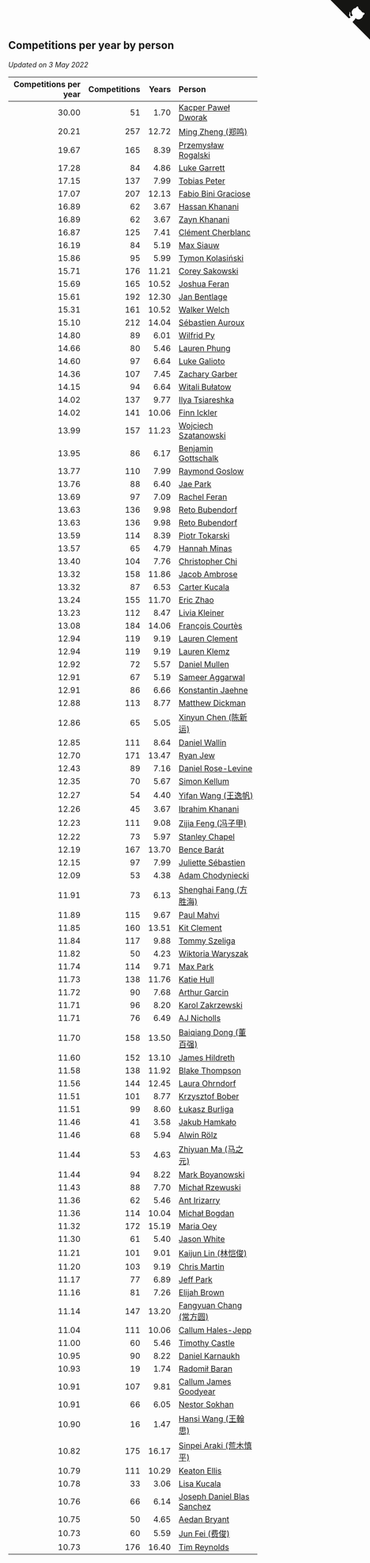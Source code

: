 ## Competitions per year by person

*Updated on  3 May 2022*

| Competitions per year | Competitions | Years | Person |
| ---: | ---: | ---: | :--- |
| 30.00 | 51 | 1.70 | [Kacper Paweł Dworak](https://www.worldcubeassociation.org/persons/2020DWOR01) |
| 20.21 | 257 | 12.72 | [Ming Zheng (郑鸣)](https://www.worldcubeassociation.org/persons/2009ZHEN11) |
| 19.67 | 165 | 8.39 | [Przemysław Rogalski](https://www.worldcubeassociation.org/persons/2013ROGA02) |
| 17.28 | 84 | 4.86 | [Luke Garrett](https://www.worldcubeassociation.org/persons/2017GARR05) |
| 17.15 | 137 | 7.99 | [Tobias Peter](https://www.worldcubeassociation.org/persons/2014PETE03) |
| 17.07 | 207 | 12.13 | [Fabio Bini Graciose](https://www.worldcubeassociation.org/persons/2010GRAC02) |
| 16.89 | 62 | 3.67 | [Hassan Khanani](https://www.worldcubeassociation.org/persons/2018KHAN26) |
| 16.89 | 62 | 3.67 | [Zayn Khanani](https://www.worldcubeassociation.org/persons/2018KHAN28) |
| 16.87 | 125 | 7.41 | [Clément Cherblanc](https://www.worldcubeassociation.org/persons/2014CHER05) |
| 16.19 | 84 | 5.19 | [Max Siauw](https://www.worldcubeassociation.org/persons/2017SIAU02) |
| 15.86 | 95 | 5.99 | [Tymon Kolasiński](https://www.worldcubeassociation.org/persons/2016KOLA02) |
| 15.71 | 176 | 11.21 | [Corey Sakowski](https://www.worldcubeassociation.org/persons/2011SAKO01) |
| 15.69 | 165 | 10.52 | [Joshua Feran](https://www.worldcubeassociation.org/persons/2011FERA01) |
| 15.61 | 192 | 12.30 | [Jan Bentlage](https://www.worldcubeassociation.org/persons/2010BENT01) |
| 15.31 | 161 | 10.52 | [Walker Welch](https://www.worldcubeassociation.org/persons/2011WELC01) |
| 15.10 | 212 | 14.04 | [Sébastien Auroux](https://www.worldcubeassociation.org/persons/2008AURO01) |
| 14.80 | 89 | 6.01 | [Wilfrid Py](https://www.worldcubeassociation.org/persons/2016PYWI01) |
| 14.66 | 80 | 5.46 | [Lauren Phung](https://www.worldcubeassociation.org/persons/2016PHUN02) |
| 14.60 | 97 | 6.64 | [Luke Galioto](https://www.worldcubeassociation.org/persons/2015GALI02) |
| 14.36 | 107 | 7.45 | [Zachary Garber](https://www.worldcubeassociation.org/persons/2014GARB01) |
| 14.15 | 94 | 6.64 | [Witali Bułatow](https://www.worldcubeassociation.org/persons/2015BUAT01) |
| 14.02 | 137 | 9.77 | [Ilya Tsiareshka](https://www.worldcubeassociation.org/persons/2012TERE01) |
| 14.02 | 141 | 10.06 | [Finn Ickler](https://www.worldcubeassociation.org/persons/2012ICKL01) |
| 13.99 | 157 | 11.23 | [Wojciech Szatanowski](https://www.worldcubeassociation.org/persons/2011SZAT01) |
| 13.95 | 86 | 6.17 | [Benjamin Gottschalk](https://www.worldcubeassociation.org/persons/2016GOTT01) |
| 13.77 | 110 | 7.99 | [Raymond Goslow](https://www.worldcubeassociation.org/persons/2014GOSL01) |
| 13.76 | 88 | 6.40 | [Jae Park](https://www.worldcubeassociation.org/persons/2015PARK24) |
| 13.69 | 97 | 7.09 | [Rachel Feran](https://www.worldcubeassociation.org/persons/2015FERA01) |
| 13.63 | 136 | 9.98 | [Reto Bubendorf](https://www.worldcubeassociation.org/persons/2012BUBE01) |
| 13.63 | 136 | 9.98 | [Reto Bubendorf](https://www.worldcubeassociation.org/persons/2012BUBE01) |
| 13.59 | 114 | 8.39 | [Piotr Tokarski](https://www.worldcubeassociation.org/persons/2013TOKA01) |
| 13.57 | 65 | 4.79 | [Hannah Minas](https://www.worldcubeassociation.org/persons/2017MINA04) |
| 13.40 | 104 | 7.76 | [Christopher Chi](https://www.worldcubeassociation.org/persons/2014CHIC01) |
| 13.32 | 158 | 11.86 | [Jacob Ambrose](https://www.worldcubeassociation.org/persons/2010AMBR01) |
| 13.32 | 87 | 6.53 | [Carter Kucala](https://www.worldcubeassociation.org/persons/2015KUCA01) |
| 13.24 | 155 | 11.70 | [Eric Zhao](https://www.worldcubeassociation.org/persons/2010ZHAO19) |
| 13.23 | 112 | 8.47 | [Livia Kleiner](https://www.worldcubeassociation.org/persons/2013KLEI03) |
| 13.08 | 184 | 14.06 | [François Courtès](https://www.worldcubeassociation.org/persons/2008COUR01) |
| 12.94 | 119 | 9.19 | [Lauren Clement](https://www.worldcubeassociation.org/persons/2013KLEM01) |
| 12.94 | 119 | 9.19 | [Lauren Klemz](https://www.worldcubeassociation.org/persons/2013KLEM01) |
| 12.92 | 72 | 5.57 | [Daniel Mullen](https://www.worldcubeassociation.org/persons/2016MULL04) |
| 12.91 | 67 | 5.19 | [Sameer Aggarwal](https://www.worldcubeassociation.org/persons/2017AGGA01) |
| 12.91 | 86 | 6.66 | [Konstantin Jaehne](https://www.worldcubeassociation.org/persons/2015JAEH01) |
| 12.88 | 113 | 8.77 | [Matthew Dickman](https://www.worldcubeassociation.org/persons/2013DICK01) |
| 12.86 | 65 | 5.05 | [Xinyun Chen (陈新运)](https://www.worldcubeassociation.org/persons/2017CHEN36) |
| 12.85 | 111 | 8.64 | [Daniel Wallin](https://www.worldcubeassociation.org/persons/2013WALL03) |
| 12.70 | 171 | 13.47 | [Ryan Jew](https://www.worldcubeassociation.org/persons/2008JEWR01) |
| 12.43 | 89 | 7.16 | [Daniel Rose-Levine](https://www.worldcubeassociation.org/persons/2015ROSE01) |
| 12.35 | 70 | 5.67 | [Simon Kellum](https://www.worldcubeassociation.org/persons/2016KELL12) |
| 12.27 | 54 | 4.40 | [Yifan Wang (王逸帆)](https://www.worldcubeassociation.org/persons/2017WANY29) |
| 12.26 | 45 | 3.67 | [Ibrahim Khanani](https://www.worldcubeassociation.org/persons/2018KHAN27) |
| 12.23 | 111 | 9.08 | [Zijia Feng (冯子甲)](https://www.worldcubeassociation.org/persons/2013FENG02) |
| 12.22 | 73 | 5.97 | [Stanley Chapel](https://www.worldcubeassociation.org/persons/2016CHAP04) |
| 12.19 | 167 | 13.70 | [Bence Barát](https://www.worldcubeassociation.org/persons/2008BARA01) |
| 12.15 | 97 | 7.99 | [Juliette Sébastien](https://www.worldcubeassociation.org/persons/2014SEBA01) |
| 12.09 | 53 | 4.38 | [Adam Chodyniecki](https://www.worldcubeassociation.org/persons/2017CHOD02) |
| 11.91 | 73 | 6.13 | [Shenghai Fang (方胜海)](https://www.worldcubeassociation.org/persons/2016FANG01) |
| 11.89 | 115 | 9.67 | [Paul Mahvi](https://www.worldcubeassociation.org/persons/2012MAHV01) |
| 11.85 | 160 | 13.51 | [Kit Clement](https://www.worldcubeassociation.org/persons/2008CLEM01) |
| 11.84 | 117 | 9.88 | [Tommy Szeliga](https://www.worldcubeassociation.org/persons/2012SZEL01) |
| 11.82 | 50 | 4.23 | [Wiktoria Waryszak](https://www.worldcubeassociation.org/persons/2018WARY01) |
| 11.74 | 114 | 9.71 | [Max Park](https://www.worldcubeassociation.org/persons/2012PARK03) |
| 11.73 | 138 | 11.76 | [Katie Hull](https://www.worldcubeassociation.org/persons/2010HULL01) |
| 11.72 | 90 | 7.68 | [Arthur Garcin](https://www.worldcubeassociation.org/persons/2014GARC27) |
| 11.71 | 96 | 8.20 | [Karol Zakrzewski](https://www.worldcubeassociation.org/persons/2014ZAKR01) |
| 11.71 | 76 | 6.49 | [AJ Nicholls](https://www.worldcubeassociation.org/persons/2015NICH04) |
| 11.70 | 158 | 13.50 | [Baiqiang Dong (董百强)](https://www.worldcubeassociation.org/persons/2008DONG06) |
| 11.60 | 152 | 13.10 | [James Hildreth](https://www.worldcubeassociation.org/persons/2009HILD01) |
| 11.58 | 138 | 11.92 | [Blake Thompson](https://www.worldcubeassociation.org/persons/2010THOM03) |
| 11.56 | 144 | 12.45 | [Laura Ohrndorf](https://www.worldcubeassociation.org/persons/2009OHRN01) |
| 11.51 | 101 | 8.77 | [Krzysztof Bober](https://www.worldcubeassociation.org/persons/2013BOBE01) |
| 11.51 | 99 | 8.60 | [Łukasz Burliga](https://www.worldcubeassociation.org/persons/2013BURL01) |
| 11.46 | 41 | 3.58 | [Jakub Hamkało](https://www.worldcubeassociation.org/persons/2018HAMK01) |
| 11.46 | 68 | 5.94 | [Alwin Rölz](https://www.worldcubeassociation.org/persons/2016ROLZ01) |
| 11.44 | 53 | 4.63 | [Zhiyuan Ma (马之元)](https://www.worldcubeassociation.org/persons/2017MAZH04) |
| 11.44 | 94 | 8.22 | [Mark Boyanowski](https://www.worldcubeassociation.org/persons/2014BOYA01) |
| 11.43 | 88 | 7.70 | [Michał Rzewuski](https://www.worldcubeassociation.org/persons/2014RZEW01) |
| 11.36 | 62 | 5.46 | [Ant Irizarry](https://www.worldcubeassociation.org/persons/2016IRIZ02) |
| 11.36 | 114 | 10.04 | [Michał Bogdan](https://www.worldcubeassociation.org/persons/2012BOGD01) |
| 11.32 | 172 | 15.19 | [Maria Oey](https://www.worldcubeassociation.org/persons/2007OEYM01) |
| 11.30 | 61 | 5.40 | [Jason White](https://www.worldcubeassociation.org/persons/2016WHIT16) |
| 11.21 | 101 | 9.01 | [Kaijun Lin (林恺俊)](https://www.worldcubeassociation.org/persons/2013LINK01) |
| 11.20 | 103 | 9.19 | [Chris Martin](https://www.worldcubeassociation.org/persons/2013MART03) |
| 11.17 | 77 | 6.89 | [Jeff Park](https://www.worldcubeassociation.org/persons/2015PARK08) |
| 11.16 | 81 | 7.26 | [Elijah Brown](https://www.worldcubeassociation.org/persons/2015BROW03) |
| 11.14 | 147 | 13.20 | [Fangyuan Chang (常方圆)](https://www.worldcubeassociation.org/persons/2009CHAN04) |
| 11.04 | 111 | 10.06 | [Callum Hales-Jepp](https://www.worldcubeassociation.org/persons/2012HALE01) |
| 11.00 | 60 | 5.46 | [Timothy Castle](https://www.worldcubeassociation.org/persons/2016CAST48) |
| 10.95 | 90 | 8.22 | [Daniel Karnaukh](https://www.worldcubeassociation.org/persons/2014KARN02) |
| 10.93 | 19 | 1.74 | [Radomił Baran](https://www.worldcubeassociation.org/persons/2020BARA02) |
| 10.91 | 107 | 9.81 | [Callum James Goodyear](https://www.worldcubeassociation.org/persons/2012GOOD02) |
| 10.91 | 66 | 6.05 | [Nestor Sokhan](https://www.worldcubeassociation.org/persons/2016SOKH01) |
| 10.90 | 16 | 1.47 | [Hansi Wang (王翰思)](https://www.worldcubeassociation.org/persons/2020WANG19) |
| 10.82 | 175 | 16.17 | [Sinpei Araki (荒木慎平)](https://www.worldcubeassociation.org/persons/2006ARAK01) |
| 10.79 | 111 | 10.29 | [Keaton Ellis](https://www.worldcubeassociation.org/persons/2012ELLI01) |
| 10.78 | 33 | 3.06 | [Lisa Kucala](https://www.worldcubeassociation.org/persons/2019KUCA01) |
| 10.76 | 66 | 6.14 | [Joseph Daniel Blas Sanchez](https://www.worldcubeassociation.org/persons/2016SANC08) |
| 10.75 | 50 | 4.65 | [Aedan Bryant](https://www.worldcubeassociation.org/persons/2017BRYA06) |
| 10.73 | 60 | 5.59 | [Jun Fei (费俊)](https://www.worldcubeassociation.org/persons/2016FEIJ02) |
| 10.73 | 176 | 16.40 | [Tim Reynolds](https://www.worldcubeassociation.org/persons/2005REYN01) |


<a href="https://github.com/JustinTimeCuber/wca_statistics" class="github-corner" aria-label="View source on Github"><svg width="80" height="80" viewBox="0 0 250 250" style="fill:#151513; color:#fff; position: absolute; top: 0; border: 0; right: 0;" aria-hidden="true"><path d="M0,0 L115,115 L130,115 L142,142 L250,250 L250,0 Z"></path><path d="M128.3,109.0 C113.8,99.7 119.0,89.6 119.0,89.6 C122.0,82.7 120.5,78.6 120.5,78.6 C119.2,72.0 123.4,76.3 123.4,76.3 C127.3,80.9 125.5,87.3 125.5,87.3 C122.9,97.6 130.6,101.9 134.4,103.2" fill="currentColor" style="transform-origin: 130px 106px;" class="octo-arm"></path><path d="M115.0,115.0 C114.9,115.1 118.7,116.5 119.8,115.4 L133.7,101.6 C136.9,99.2 139.9,98.4 142.2,98.6 C133.8,88.0 127.5,74.4 143.8,58.0 C148.5,53.4 154.0,51.2 159.7,51.0 C160.3,49.4 163.2,43.6 171.4,40.1 C171.4,40.1 176.1,42.5 178.8,56.2 C183.1,58.6 187.2,61.8 190.9,65.4 C194.5,69.0 197.7,73.2 200.1,77.6 C213.8,80.2 216.3,84.9 216.3,84.9 C212.7,93.1 206.9,96.0 205.4,96.6 C205.1,102.4 203.0,107.8 198.3,112.5 C181.9,128.9 168.3,122.5 157.7,114.1 C157.9,116.9 156.7,120.9 152.7,124.9 L141.0,136.5 C139.8,137.7 141.6,141.9 141.8,141.8 Z" fill="currentColor" class="octo-body"></path></svg></a><style>.github-corner:hover .octo-arm{animation:octocat-wave 560ms ease-in-out}@keyframes octocat-wave{0%,100%{transform:rotate(0)}20%,60%{transform:rotate(-25deg)}40%,80%{transform:rotate(10deg)}}@media (max-width:500px){.github-corner:hover .octo-arm{animation:none}.github-corner .octo-arm{animation:octocat-wave 560ms ease-in-out}}</style>
